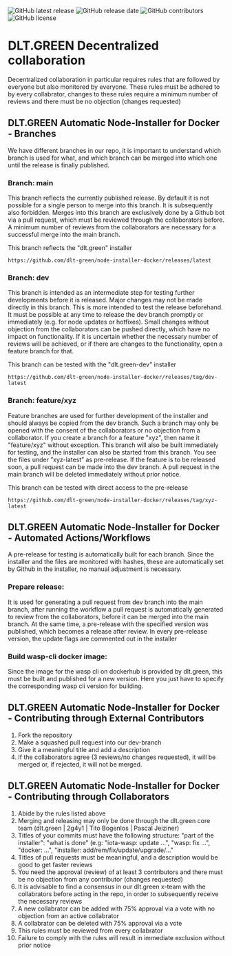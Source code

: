 ![GitHub latest release](https://img.shields.io/github/v/release/dlt-green/Node-Installer-docker)
![GitHub release date](https://img.shields.io/github/release-date/dlt-green/Node-Installer-docker)
![GitHub contributors](https://img.shields.io/github/contributors/dlt-green/Node-Installer-docker)
![GitHub license](https://img.shields.io/github/license/dlt-green/Node-Installer-docker)

# DLT.GREEN Decentralized collaboration

Decentralized collaboration in particular requires rules that are followed by everyone but also monitored by everyone. These rules must be adhered to by every collabrator, changes to these rules require a minimum number of reviews and there must be no objection (changes requested)

## DLT.GREEN Automatic Node-Installer for Docker - Branches

We have different branches in our repo, it is important to understand which branch is used for what, and which branch can be merged into which one until the release is finally published.

### Branch: main

This branch reflects the currently published release. By default it is not possible for a single person to merge into this branch. It is subsequently also forbidden. Merges into this branch are exclusively done by a Github bot via a pull request, which must be reviewed through the collaborators before. A minimum number of reviews from the collaborators are necessary for a successful merge into the main branch.

This branch reflects the "dlt.green" installer

```console
https://github.com/dlt-green/node-installer-docker/releases/latest
```

### Branch: dev

This branch is intended as an intermediate step for testing further developments before it is released. Major changes may not be made directly in this branch. This is more intended to test the release beforehand. It must be possible at any time to release the dev branch promptly or immediately (e.g. for node updates or hotfixes).  Small changes without objection from the collaborators can be pushed directly, which have no impact on functionality. If it is uncertain whether the necessary number of reviews will be achieved, or if there are changes to the functionality, open a feature branch for that.

This branch can be tested with the "dlt.green-dev" installer

```console
https://github.com/dlt-green/node-installer-docker/releases/tag/dev-latest
```

### Branch: feature/xyz

Feature branches are used for further development of the installer and should always be copied from the dev branch. Such a branch may only be opened with the consent of the collaborators or no objection from a collaborator. If you create a branch for a feature "xyz", then name it "feature/xyz" without exception. This branch will also be built immediately for testing, and the installer can also be started from this branch. You see the files under ”xyz-latest” as pre-release. If the feature is to be released soon, a pull request can be made into the dev branch. A pull request in the main branch will be deleted immediately without prior notice.

This branch can be tested with direct access to the pre-release

```console
https://github.com/dlt-green/node-installer-docker/releases/tag/xyz-latest
```

## DLT.GREEN Automatic Node-Installer for Docker - Automated Actions/Workflows

A pre-release for testing is automatically built for each branch. Since the installer and the files are monitored with hashes, these are automatically set by Github in the installer, no manual adjustment is necessary.

### Prepare release:

It is used for generating a pull request from dev branch into the main branch, after running the workflow a pull request is automatically generated to review from the collaborators, before it can be merged into the main branch. At the same time, a pre-release with the specified version was published, which becomes a release after review. In every pre-release version, the update flags are commented out in the installer

### Build wasp-cli docker image:

Since the image for the wasp cli on dockerhub is provided by dlt.green, this must be built and published for a new version. Here you just have to specify the corresponding wasp cli version for building.

## DLT.GREEN Automatic Node-Installer for Docker - Contributing through External Contributors

1.	Fork the repository
2.	Make a squashed pull request into our dev-branch
3.	Give it a meaningful title and add a description
4.	If the collaborators agree (3 reviews/no changes requested),
	it will be merged or, if rejected, it will not be merged.

## DLT.GREEN Automatic Node-Installer for Docker - Contributing through Collaborators

1.	Abide by the rules listed above
2.	Merging and releasing may only be done through the dlt.green core team (dlt.green | 2g4y1 | Tito Bogenlos | Pascal Jeiziner)
3.	Titles of your commits must have the following structure:
	"part of the installer": "what is done" (e.g: "iota-wasp: update …", "wasp: fix …", "docker: …", "installer: add/rem/fix/update/upgrade/…"
4.	Titles of pull requests must be meaningful, and a description would be good to get faster reviews
5.	You need the approval (review) of at least 3 contributors and there must be no objection from any contributor (changes requested)
6.	It is advisable to find a consensus in our dlt.green x-team with the collabrators before acting in the repo, in order to subsequently receive the necessary reviews
7.	A new collabrator can be added with 75% approval via a vote with no objection from an active collabrator
8.	A collabrator can be deleted with 75% approval via a vote
9.	This rules must be reviewed from every collabrator
10.	Failure to comply with the rules will result in immediate exclusion without prior notice